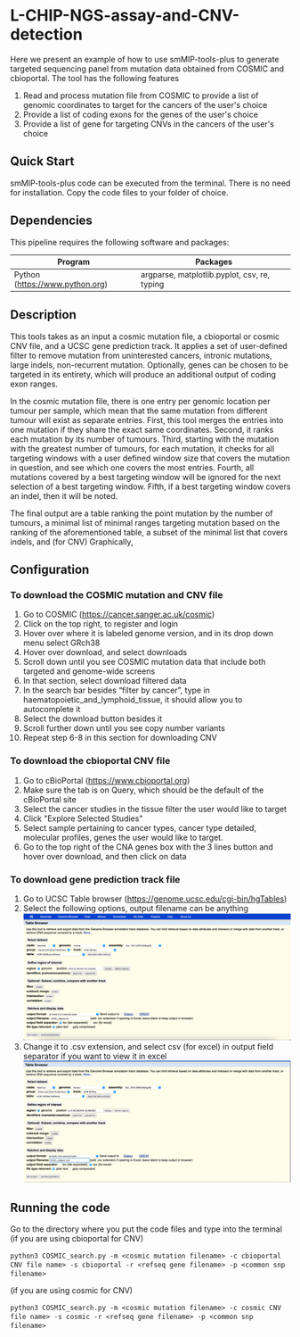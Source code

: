 # L-CHIP-NGS-assay-and-CNV-detection

Here we present an example of how to use smMIP-tools-plus
to generate targeted sequencing panel from mutation
data obtained from COSMIC and cbioportal.
The tool has the following features
1. Read and process mutation file from COSMIC to
provide a list of genomic coordinates to target for
the cancers of the user's choice
2. Provide a list of coding exons for the genes of
the user's choice
3. Provide a list of gene for targeting CNVs in the
cancers of the user's choice
## Quick Start

smMIP-tools-plus code can be executed from the 
terminal. There is no need for installation. Copy
the code files to your folder of choice.

## Dependencies
This pipeline requires the following software and packages:

| Program                         | Packages                                     |
|---------------------------------|----------------------------------------------|
| Python (https://www.python.org) | argparse, matplotlib.pyplot, csv, re, typing |        

## Description
This tools takes as an input a cosmic mutation file,
a cbioportal or cosmic CNV file, and a UCSC gene prediction
track. It applies a set of user-defined filter to remove mutation from uninterested cancers,
intronic mutations, large indels, non-recurrent mutation. Optionally, genes can
be chosen to be targeted in its entirety, which will produce an additional output
of coding exon ranges. 

In the cosmic mutation file, there is one entry per genomic location per tumour
per sample, which mean that the same mutation from different tumour will exist 
as separate entries. First, this tool merges the entries into one mutation if
they share the exact same coordinates. Second, it ranks each mutation by its
number of tumours. Third, starting with the mutation with the greatest number of
tumours, for each mutation, it checks for all targeting windows with a user
defined window size that covers the mutation in question, and see which one covers
the most entries. Fourth, all mutations covered by a best targeting window will be
ignored for the next selection of a best targeting window. Fifth, if a best
targeting window covers an indel, then it will be noted. 

The final output are a table ranking the point mutation by the number of tumours,
a minimal list of minimal ranges targeting mutation based on the ranking of the
aforementioned table, a subset of the minimal list that covers indels, and (for CNV)
Graphically, 

## Configuration 
### To download the COSMIC mutation and CNV file
1. Go to COSMIC (https://cancer.sanger.ac.uk/cosmic)
2. Click on the top right, to register and login
3. Hover over where it is labeled genome version, and in its drop down menu select GRch38
4. Hover over download, and select downloads
5. Scroll down until you see COSMIC mutation data that include both targeted and genome-wide screens
6. In that section, select download filtered data
7. In the search bar besides “filter by cancer”, type in haematopoietic_and_lymphoid_tissue, it should allow you to autocomplete it
8. Select the download button besides it 
9. Scroll further down until you see copy number variants 
10. Repeat step 6-8 in this section for downloading CNV

### To download the cbioportal CNV file
1. Go to cBioPortal (https://www.cbioportal.org)
2. Make sure the tab is on Query, which should be the
default of the cBioPortal site
3. Select the cancer studies in the tissue filter the user
would like to target
4. Click "Explore Selected Studies"
5. Select sample pertaining to cancer types,
cancer type detailed, molecular profiles, genes
the user would like to target.
6. Go to the top right of the CNA genes box with
the 3 lines button and hover over download, and then
click on data 

### To download gene prediction track file
1. Go to UCSC Table browser (https://genome.ucsc.edu/cgi-bin/hgTables)
2. Select the following options, output filename can be anything
![img.png](./UCSC_table_browser_options.png)
3. Change it to .csv extension, and select csv
(for excel) in output field separator if you want
to view it in excel
![img.png](./UCSC_table_browser_excel_options.png)

## Running the code


Go to the directory where you put the code files and type into the terminal
(if you are using cbioportal for CNV)
```
python3 COSMIC_search.py -m <cosmic mutation filename> -c cbioportal CNV file name> -s cbioportal -r <refseq gene filename> -p <common snp filename>
```

(if you are using cosmic for CNV)
```
python3 COSMIC_search.py -m <cosmic mutation filename> -c cosmic CNV file name> -s cosmic -r <refseq gene filename> -p <common snp filename>
```
